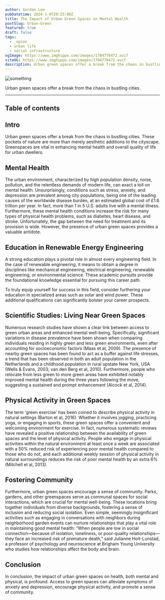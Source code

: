 ```yaml
---
author: Gordon Lee
pubDatetime: 2024-1-8T20:25:00Z
title: The Impact of Urban Green Spaces on Mental Health
postSlug: Urban-Green
featured: true
draft: false
tags:
  - _opion
  - urban life
  - social infrastructure
ogImage: https://www.imghippo.com/images/1704778472.avif
siteOG: https://www.imghippo.com/images/1704778472.avif
description: Urban green spaces offer a break from the chaos in bustling cities.
---
```


<img src="https://www.imghippo.com/images/1704778472.avif" alt="something">

Urban green spaces offer a break from the chaos in bustling cities.

---

## Table of contents

## Intro

Urban green spaces offer a break from the chaos in bustling cities. These pockets of nature are more than merely aesthetic additions to the cityscape. Greenspaces are vital in enhancing mental health and overall quality of life for urban dwellers.

## Mental Health

The urban environment, characterized by high population density, noise, pollution, and the relentless demands of modern life, can exact a toll on mental health. Unsurprisingly, conditions such as stress, anxiety, and depression are prevalent among city populations, being one of the leading causes of the worldwide disease burden, at an estimated global cost of £1.6 trillion per year. In fact, more than 1 in 5 U.S. adults live with a mental illness. Furthermore, these mental health conditions increase the risk for many types of physical health problems, such as diabetes, heart disease, and stroke. Unfortunately, the gap between the need for treatment and its provision is wide. However, the presence of urban green spaces provides a valuable antidote.

## Education in Renewable Energy Engineering

A strong education plays a pivotal role in almost every engineering field. In the case of renewable engineering, it means to obtain a degree in disciplines like mechanical engineering, electrical engineering, renewable engineering, or environmental science. These academic pursuits provide the foundational knowledge essential for pursuing this career path.

To truly equip yourself for success in this field, consider furthering your education in specialized areas such as solar and wind power. These additional qualifications can significantly bolster your career prospects.

## Scientific Studies: Living Near Green Spaces

Numerous research studies have shown a clear link between access to green urban areas and enhanced mental well-being. Specifically, significant variations in disease prevalence have been shown when comparing individuals residing in highly green and less green environments, even after accounting for socioeconomic factors (Maas et al, 2009). The presence of nearby green spaces has been found to act as a buffer against life stresses, a trend that has been observed in both an adult population in the Netherlands and a childhood population in rural upstate New York, USA (Wells & Evans, 2003; van den Berg et al, 2010). Furthermore, people who relocate from less green to more green areas have exhibited notably improved mental health during the three years following the move, suggesting a sustained and prompt enhancement (Alcock et al, 2014).

## Physical Activity in Green Spaces

The term 'green exercise' has been coined to describe physical activity in natural settings (Barton et al, 2016). Whether it involves jogging, practicing yoga, or engaging in sports, these green spaces offer a convenient and welcoming environment for exercise. In fact, numerous systematic reviews have revealed a positive relationship between the availability of green spaces and the level of physical activity. People who engage in physical activities within the natural environment at least once a week are associated with a 50% reduced risk of experiencing poor mental health compared to those who do not, and each additional weekly session of physical activity in natural surroundings reduces the risk of poor mental health by an extra 6% (Mitchell et al, 2013).

## Fostering Community

Furthermore, urban green spaces encourage a sense of community. Parks, gardens, and other greenspaces serve as communal spaces for social interactions, which are crucial for mental well-being. These locations bring together individuals from diverse backgrounds, fostering a sense of inclusion and reducing social isolation. Even simple, seemingly insignificant activities such as engaging in conversations with neighbors during neighborhood garden events can nurture relationships that play a vital role in maintaining good mental health: “When people are low in social connection—because of isolation, loneliness, or poor-quality relationships—they face an increased risk of premature death,” said Julianne Holt-Lunstad, a professor of psychology and neuroscience at Brigham Young University who studies how relationships affect the body and brain.

## Conclusion

In conclusion, the impact of urban green spaces on health, both mental and physical, is profound. Access to green spaces can alleviate symptoms of anxiety and depression, encourage physical activity, and promote a sense of community.
